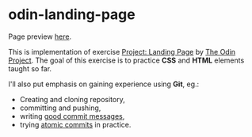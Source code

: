 # odin-landing-page

Page preview [here](https://oskarwalichniewicz.github.io/odin-landing-page/).

This is implementation of exercise [Project: Landing Page](https://www.theodinproject.com/paths/foundations/courses/foundations/lessons/landing-page) by [The Odin Project](https://www.theodinproject.com). The goal of this exercise is to practice **CSS** and **HTML** elements taught so far.

I'll also put emphasis on gaining experience using **Git**, eg.:
- Creating and cloning repository,
- committing and pushing,
- writing [good commit messages](https://cbea.ms/git-commit/),
- trying [atomic commits](https://www.freshconsulting.com/insights/blog/atomic-commits/) in practice.
